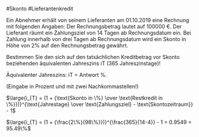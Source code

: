#Skonto #Lieferantenkredit

Ein Abnehmer erhält von seinem Lieferanten am 01.10.2019 eine Rechnung mit folgenden Angaben: Der Rechnungsbetrag lautet auf 100000 €. Der Lieferant räumt ein Zahlungsziel von 14 Tagen ab Rechnungsdatum ein. Bei Zahlung innerhalb von drei Tagen ab Rechnungsdatum wird ein Skonto in Höhe von 2% auf den Rechnungsbetrag gewährt.

Bestimmen Sie den sich auf den tatsächlichen Kreditbetrag vor Skonto beziehenden äquivalenten Jahreszins iT (365 Jahreszinstage)!

Äquivalenter Jahreszins: iT = Antwort %.

(Eingabe in Prozent und mit zwei Nachkommastellen!)


$\large{i_{T} = (1 + {\text{Skonto in \%} \over \text{Restkredit in \%}})}^{\text{Jahrestage} \over \text{Zahlungsziel} - \text{Skontozeitraum}} - 1$  


$\large{i_{T} = (1 + {\frac{2\%}{98\%}})}^{\frac{365}{14-4}} - 1 = 0.9549 = 95.49\%$
